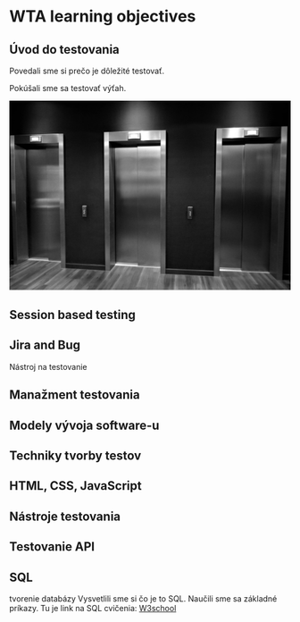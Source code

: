 # WTA learning objectives

## **Úvod do testovania**

Povedali sme si prečo je dôležité testovať.

Pokúšali sme sa testovať výťah.

![Výťahy](Elevators.jpg)
## **Session based testing** 

## **Jira and Bug**
Nástroj na testovanie

## **Manažment testovania**

## **Modely vývoja software-u** 

## **Techniky tvorby testov**

## **HTML, CSS, JavaScript**

## **Nástroje testovania** 

## **Testovanie API** 

## **SQL** 
tvorenie databázy
Vysvetlili sme si čo je to SQL.
Naučili sme sa základné príkazy.
Tu je link na SQL cvičenia:
[W3school](https://www.w3schools.com/sql/sql_exercises.asp
)